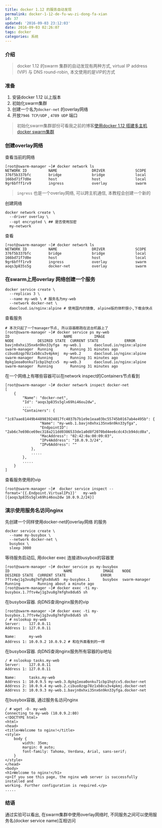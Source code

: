 ```yaml
---
title: docker 1.12 的服务自动发现
permalink: docker-1-12-de-fu-wu-zi-dong-fa-xian
id: 37
updated: '2016-09-03 23:12:03'
date: 2016-09-03 02:26:07
tags: docker
categories: 系统
---
```


### 介绍
>docker 1.12 的swarm 集群的自动发现有两种方式, virtual IP address (VIP) 与 DNS round-robin, 本文使用的是VIP的方式

### 准备
1. 安装docker 1.12 以上版本
1. 初始化swarm集群
3. 创建一个名为`docker-net` 的overlay网络
4. 开放`7946 TCP/UDP` , `4789 UDP` 端口
>初始化swarm集群部份可看我之前的博客[使用docker 1.12 搭建多主机docker swarm集群](http://www.lxy520.net/2016/07/02/shi-yong-docker-1-12-da-jian-duo-zhu-ji-docker-swarmji-qun/)


### 创建overlay网络
查看当前的网络
```shell
[root@swarm-manager ~]# docker network ls
NETWORK ID          NAME                DRIVER              SCOPE
376f5b337bfc        bridge              bridge              local                                    
166bd71f7d0e        host                host                local               
9gr6bfff1rv9        ingress             overlay             swarm               
```
> `ingress` 也是一个overlay网络, 可以跨主机通信, 本教程会创建一个新的

创建网络
```shell
docker network create \
  --driver overlay \
  --opt encrypted \ ## 是否使用加密
  my-network
```
查看
```shell
[root@swarm-manager ~]# docker network ls
NETWORK ID          NAME                DRIVER              SCOPE
376f5b337bfc        bridge              bridge              local                                    
166bd71f7d0e        host                host                local               
9gr6bfff1rv9        ingress             overlay             swarm       
aoqs3p835s5g        docker-net          overlay             swarm        
```

### 在swarm上用overlay 网络创建一个服务
```shell
docker service create \
  --replicas 3 \
  --name my-web \ # 服务名为my-web
  --network docker-net \
  daocloud.io/nginx:alpine # 使用国内的镜像, alpine版的体积很小,下载会快点
```
查看服务
```shell
# 本次只起了一个manager节点, 所以容器都跑在这台机器上了
[root@swarm-manager ~]# docker service ps my-web
ID                         NAME          IMAGE                     NODE           DESIRED STATE  CURRENT STATE            ERROR
bavjn0xhxi35nx6n9kn33yfga  my-web.1      daocloud.io/nginx:alpine  swarm-manager  Running        Running 31 minutes ago   
cibuo8zqp78z1xb8cu3v4pkmj  my-web.2      daocloud.io/nginx:alpine  swarm-manager  Running        Running 31 minutes ago   
0pkg1eoa0onku71cbp1hqtcv5  my-web.3      daocloud.io/nginx:alpine  swarm-manager  Running        Running 31 minutes ago   
```

在一个网络上有哪些容器可以在network inspect的Containers节点看到
```shell
[root@swarm-manager ~]# docker network inspect docker-net
[
    {
        "Name": "docker-net",
        "Id": "aoqs3p835s5glx69hi46ou2dw",
        ....
        "Containers": {
            "1c87aae81449b448983924017fc4037b7b1e9e1eaa03bc55745b0167ab4e495b": {
                "Name": "my-web.1.bavjn0xhxi35nx6n9kn33yfga",
                "EndpointID": "2ab6c7e698ce69ec318a211dd0386533de1a0d8f2070bd4ee6cdc43cb94dcd0a",
                "MacAddress": "02:42:0a:00:09:03",
                "IPv4Address": "10.0.9.3/24",
                "IPv6Address": ""
            },
            .....
        },
        .....
    }
]

```

查看服务使用的vip
```shell
[root@swarm-manager ~]#  docker service inspect --format='{{.Endpoint.VirtualIPs}}'   my-web
[{aoqs3p835s5glx69hi46ou2dw 10.0.9.2/24}]
```

### 演示使用服务名访问nginx
先创建一个同样使用docker-net的overlay网络 的服务

```shell
docker service create \
  --name my-busybox \
  --network docker-net \
  busybox \
  sleep 3000
```

等待服务启动后, 用docker exec 连接进busybox的容器里

```shell
[root@swarm-manager ~]# docker service ps my-busybox
ID                         NAME              IMAGE    NODE           DESIRED STATE  CURRENT STATE                ERROR
7ftv4wj1g3vu8g7mfghx8du65  my-busybox.1      busybox  swarm-manager  Running        Running about a minute ago   
[root@swarm-manager ~]# docker exec -ti my-busybox.1.7ftv4wj1g3vu8g7mfghx8du65 sh
```

在busybox容器. 向DNS查询nginx服务的vip
```shell
[root@swarm-manager ~]# docker exec -ti my-busybox.1.7ftv4wj1g3vu8g7mfghx8du65 sh
/ # nslookup my-web
Server:    127.0.0.11
Address 1: 127.0.0.11

Name:      my-web
Address 1: 10.0.9.2 10.0.9.2 # 和在外面看到的一样
```
在busybox容器. 向DNS查询nginx服务所有容器的ip地址
```shell
/ # nslookup tasks.my-web
Server:    127.0.0.11
Address 1: 127.0.0.11

Name:      tasks.my-web
Address 1: 10.0.9.5 my-web.3.0pkg1eoa0onku71cbp1hqtcv5.docker-net
Address 2: 10.0.9.4 my-web.2.cibuo8zqp78z1xb8cu3v4pkmj.docker-net
Address 3: 10.0.9.3 my-web.1.bavjn0xhxi35nx6n9kn33yfga.docker-net
```

在busybox容器, 通过服务名访问nginx
```shell
/ # wget -O- my-web
Connecting to my-web (10.0.9.2:80)
<!DOCTYPE html>
<html>
<head>
<title>Welcome to nginx!</title>
<style>
    body {
        width: 35em;
        margin: 0 auto;
        font-family: Tahoma, Verdana, Arial, sans-serif;
    }
</style>
</head>
<body>
<h1>Welcome to nginx!</h1>
<p>If you see this page, the nginx web server is successfully installed and
working. Further configuration is required.</p>
.....
```
### 结语
通过实验可以看出, 在swarm集群中使用overlay网络时, 不同服务之间可以使用服务名(docker service name)互相访问
